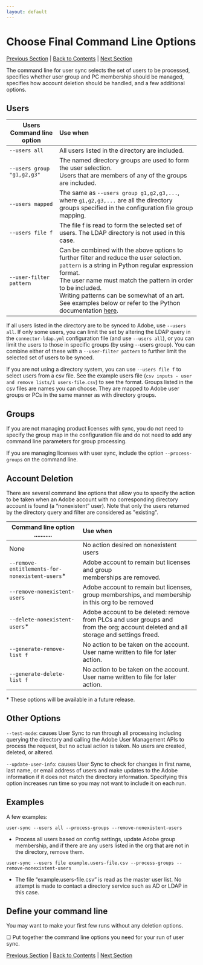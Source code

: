 ```yaml
---
layout: default
---
```


# Choose Final Command Line Options

[Previous Section](monitoring.md) \| [Back to Contents](index.md) \|  [Next Section](scheduling.md)

The command line for user sync selects the set of users to be processed, specifies whether user group and PC membership should be managed, specifies how account deletion should be handled, and a few additional options.

## Users


| Users Command line option  | Use when           |
| ------------- |:-------------| 
|   `--users all` |    All users listed in the directory are included.  |
|   `--users group "g1,g2,g3"`  |    The named directory groups are used to form the user selection. <br>Users that are members of any of the groups are included.  |
|   `--users mapped`  |    The same as `--users group g1,g2,g3,...`, where `g1,g2,g3,...` are all the directory groups specified in the configuration file group mapping.|
|   `--users file f`  |    The file f is read to form the selected set of users.  The LDAP directory is not used in this case. |
|   `--user-filter pattern`    |  Can be combined with the above options to further filter and reduce the user selection. <br>`pattern` is a string in Python regular expression format.  <br>The user name must match the pattern in order to be included.  <br>Writing patterns can be somewhat of an art.  See examples below or refer to the Python documentation [here](https://docs.python.org/2/library/re.html). |


If all users listed in the directory are to be synced to Adobe, use `--users all`.  If only some users, you can limit the set by altering the LDAP query in the `connector-ldap.yml` configuration file (and use `--users all`), or you can limit the users to those in specific groups (by using --users group).  You can combine either of these with a `--user-filter pattern` to further limit the selected set of users to be synced.

If you are not using a directory system, you can use `--users file f` to select users from a csv file.  See the example users file (`csv inputs - user and remove lists/1 users-file.csv`) to see the format.  Groups listed in the csv files are names you can choose.  They are mapped to Adobe user groups or PCs in the same manner as with directory groups.

## Groups

If you are not managing product licenses with sync, you do not need to specify the group map in the configuration file and do not need to add any command line parameters for group processing.

If you are managing licenses with user sync, include the option `--process-groups` on the command line.


## Account Deletion


There are several command line options that allow you to specify the action to be taken when an Adobe account with no corresponding directory account is found (a “nonexistent” user).
Note that only the users returned by the directory query and filter are considered as "existing".



| Command line option       ...........| Use when           |
| ------------- |:-------------| 
|   None                        |  No action desired on nonexistent users |
|   `--remove-entitlements-for-nonexistent-users`\* |    Adobe account to remain but licenses and group <br>memberships are removed.  |
|   `--remove-nonexistent-users`  |    Adobe account to remain but licenses, group memberships, and membership in this org to be removed   |
|   `--delete-nonexistent-users`\*  |    Adobe account to be deleted: remove from PLCs and user groups and <br>from the org; account deleted and all storage and settings freed. |
|   `--generate-remove-list f`    |  No action to be taken on the account.  User name written to file for later action. |
|   `--generate-delete-list f`    |  No action to be taken on the account.  User name written to file for later action. |

\* These options will be available in a future release.

## Other Options

`--test-mode`:  causes User Sync to run through all processing including querying the directory and calling the Adobe User Management APIs to process the request, but no actual action is taken.  No users are created, deleted, or altered.

`--update-user-info`: causes User Sync to check for changes in first name, last name, or email address of users and make updates to the Adobe information if it does not match the directory information.  Specifying this option increases run time so you may not want to include it on each run.


## Examples

A few examples:

`user-sync --users all --process-groups --remove-nonexistent-users`

- Process all users based on config settings, update Adobe group membership, and if there are any users listed in the org that are not in the directory, remove them.
    
`user-sync --users file example.users-file.csv --process-groups --remove-nonexistent-users`

- The file “example.users-file.csv” is read as the master user list. No attempt is made to contact a directory service such as AD or LDAP in this case.

## Define your command line

You may want to make your first few runs without any deletion options.

&#9744;  Put together the command line options you need for your run of user sync.


[Previous Section](monitoring.md) \| [Back to Contents](index.md) \|  [Next Section](scheduling.md)
